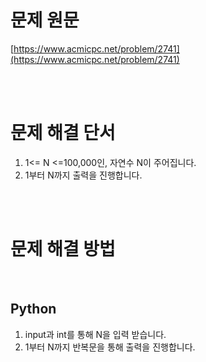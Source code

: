 # 문제 원문

[https://www.acmicpc.net/problem/2741](https://www.acmicpc.net/problem/2741)

<br><br>

# 문제 해결 단서

1.  1<= N <=100,000인, 자연수 N이 주어집니다.
2.  1부터 N까지 출력을 진행합니다.

<br><br>

# 문제 해결 방법

<br>

## Python

1. input과 int를 통해 N을 입력 받습니다.
2. 1부터 N까지 반복문을 통해 출력을 진행합니다.
